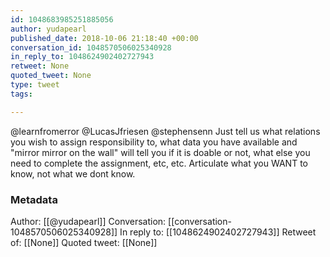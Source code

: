 ```yaml
---
id: 1048683985251885056
author: yudapearl
published_date: 2018-10-06 21:18:40 +00:00
conversation_id: 1048570506025340928
in_reply_to: 1048624902402727943
retweet: None
quoted_tweet: None
type: tweet
tags:

---
```


@learnfromerror @LucasJfriesen @stephensenn Just tell us what relations you wish to assign responsibility to, what data you have available and "mirror mirror on the wall" will tell you if it is doable or not, what else you need to complete the assignment, etc, etc. Articulate what you WANT to know, not what we dont know.

### Metadata

Author: [[@yudapearl]]
Conversation: [[conversation-1048570506025340928]]
In reply to: [[1048624902402727943]]
Retweet of: [[None]]
Quoted tweet: [[None]]

